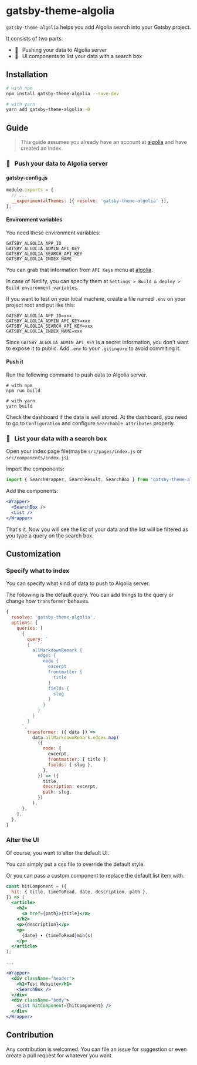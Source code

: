 # gatsby-theme-algolia

`gatsby-theme-algolia` helps you add Algolia search into your Gatsby project.

It consists of two parts:

- 🚀  Pushing your data to Algolia server
- 🌷  UI components to list your data with a search box

## Installation

```bash
# with npm
npm install gatsby-theme-algolia --save-dev

# with yarn
yarn add gatsby-theme-algolia -D
```

## Guide

> This guide assumes you already have an account at [algolia](https://www.algolia.com) and have created an index.

### 🚀  Push your data to Algolia server

#### gatsby-config.js

```js
module.exports = {
  // ...
  __experimentalThemes: [{ resolve: 'gatsby-theme-algolia' }],
};
```

#### Environment variables

You need these environment variables:

```
GATSBY_ALGOLIA_APP_ID
GATSBY_ALGOLIA_ADMIN_API_KEY
GATSBY_ALGOLIA_SEARCH_API_KEY
GATSBY_ALGOLIA_INDEX_NAME
```

You can grab that information from `API Keys` menu at [algolia](https://www.algolia.com).

In case of Netlify, you can specify them at `Settings > Build & deploy > Build environment variables`.

If you want to test on your local machine, create a file named `.env` on your project root and put like this:

```
GATSBY_ALGOLIA_APP_ID=xxx
GATSBY_ALGOLIA_ADMIN_API_KEY=xxx
GATSBY_ALGOLIA_SEARCH_API_KEY=xxx
GATSBY_ALGOLIA_INDEX_NAME=xxx
```

Since `GATSBY_ALGOLIA_ADMIN_API_KEY` is a secret information, you don't want to expose it to public. Add `.env` to your `.gitingore` to avoid commiting it.

#### Push it

Run the following command to push data to Algolia server.

```
# with npm
npm run build

# with yarn
yarn build
```

Check the dashboard if the data is well stored. At the dashboard, you need to go to `Configuration` and configure `Searchable attributes` properly.

### 🌷  List your data with a search box

Open your index page file(maybe `src/pages/index.js` or `src/components/index.js`).

Import the components:

```js
import { SearchWrapper, SearchResult, SearchBox } from 'gatsby-theme-algolia';
```

Add the components:

```jsx
<Wrapper>
  <SearchBox />
  <List />
</Wrapper>
```

That's it. Now you will see the list of your data and the list will be filtered as you type a query on the search box.

## Customization

### Specify what to index

You can specify what kind of data to push to Algolia server.

The following is the default query. You can add things to the query or change how `transformer` behaves.

```js
{
  resolve: 'gatsby-theme-algolia',
  options: {
    queries: [
      {
        query: `
        {
          allMarkdownRemark {
            edges {
              node {
                excerpt
                frontmatter {
                  title
                }
                fields {
                  slug
                }
              }
            }
          }
        }
      `,
        transformer: ({ data }) =>
          data.allMarkdownRemark.edges.map(
            ({
              node: {
                excerpt,
                frontmatter: { title },
                fields: { slug },
              },
            }) => ({
              title,
              description: excerpt,
              path: slug,
            })
          ),
      },
    ],
  },
}
```

### Alter the UI

Of course, you want to alter the default UI.

You can simply put a css file to override the default style.

Or you can pass a custom component to replace the default list item with.

```jsx
const hitComponent = ({
  hit: { title, timeToRead, date, description, path },
}) => (
  <article>
    <h2>
      <a href={path}>{title}</a>
    </h2>
    <p>{description}</p>
    <p>
      {date} ∙ {timeToRead}min(s)
    </p>
  </article>
);

...

<Wrapper>
  <div className="header">
    <h1>Test Website</h1>
    <SearchBox />
  </div>
  <div className="body">
    <List hitComponent={hitComponent} />
  </div>
</Wrapper>
```

## Contribution

Any contribution is welcomed. You can file an issue for suggestion or even create a pull request for whatever you want.
